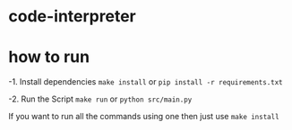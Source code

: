 # code-interpreter


# how to run 

-1. Install dependencies
    `make install` or `pip install -r requirements.txt`

-2. Run the Script
    `make run` or `python src/main.py`


If you want to run all the commands using one then just use `make install`
